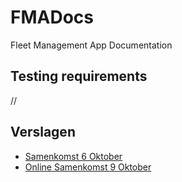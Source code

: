 # FMADocs
Fleet Management App Documentation


## Testing requirements
//

## Verslagen

- [Samenkomst 6 Oktober](https://github.com/Projectwerk-Fleet-Management/FMADocs/blob/main/Verslag-6okt.md) 
- [Online Samenkomst 9 Oktober](https://github.com/Projectwerk-Fleet-Management/FMADocs/blob/main/Verslag-9okt.md)
